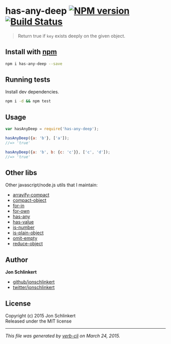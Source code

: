 # has-any-deep [![NPM version](https://badge.fury.io/js/has-any-deep.svg)](http://badge.fury.io/js/has-any-deep)  [![Build Status](https://travis-ci.org/jonschlinkert/has-any-deep.svg)](https://travis-ci.org/jonschlinkert/has-any-deep) 

> Return true if `key` exists deeply on the given object. 

## Install with [npm](npmjs.org)

```bash
npm i has-any-deep --save
```

## Running tests
Install dev dependencies.

```bash
npm i -d && npm test
```

## Usage

```js
var hasAnyDeep = require('has-any-deep');

hasAnyDeep({a: 'b'}, ['a']);
//=> 'true'

hasAnyDeep({a: 'b', b: {c: 'c'}}, ['c', 'd']);
//=> 'true'
```

## Other libs

Other javascript/node.js utils that I maintain:

  - [arrayify-compact](https://github.com/jonschlinkert/arrayify-compact)
  - [compact-object](https://github.com/jonschlinkert/compact-object)
  - [for-in](https://github.com/jonschlinkert/for-in)
  - [for-own](https://github.com/jonschlinkert/for-own)
  - [has-any](https://github.com/jonschlinkert/has-any)
  - [has-value](https://github.com/jonschlinkert/has-value)
  - [is-number](https://github.com/jonschlinkert/is-number)
  - [is-plain-object](https://github.com/jonschlinkert/is-plain-object)
  - [omit-empty](https://github.com/jonschlinkert/omit-empty)
  - [reduce-object](https://github.com/jonschlinkert/reduce-object)

## Author

**Jon Schlinkert**
 
+ [github/jonschlinkert](https://github.com/jonschlinkert)
+ [twitter/jonschlinkert](http://twitter.com/jonschlinkert) 

## License
Copyright (c) 2015 Jon Schlinkert  
Released under the MIT license

***

_This file was generated by [verb-cli](https://github.com/assemble/verb-cli) on March 24, 2015._